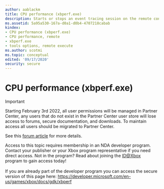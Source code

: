 ```yaml
---
author: aablackm
title: CPU performance (xbperf.exe)
description: Starts or stops an event tracing session on the remote console.
ms.assetid: 5a95a530-167a-d0a1-d0b4-4707218cabab
kindex:
- CPU performance (xbperf.exe)
- CPU performance, remote
- xbperf.exe
- tools options, remote execute
ms.author: scotmi
ms.topic: conceptual
edited: '09/17/2020'
security: secure
---
```


# CPU performance (xbperf.exe)
> [!IMPORTANT]
> Starting February 3rd 2022, all user permissions will be managed in Partner Center, any users that do not exist in the Partner Center user store will lose access to forums, secure documentation, and downloads. To maintain access all users should be migrated to Partner Center. <p></p>See this <a href="https://forums.xboxlive.com/articles/132187/breaking-change-user-access-for-forums-secure-docu.html">forum article</a> for more details.  

 Access to this topic requires membership in an NDA developer program. Contact your publisher or your Xbox program representative if you need direct access. Not in the program? Read about joining the <a href="https://www.xbox.com/Developers/id">ID@Xbox</a> program to gain access today!  <br/><br/>If you are already part of the developer program you can access the secure version of this page here: <a target="_blank" href="https://developer.microsoft.com/en-us/games/xbox/docs/gdk/xbperf">https://developer.microsoft.com/en-us/games/xbox/docs/gdk/xbperf</a>
